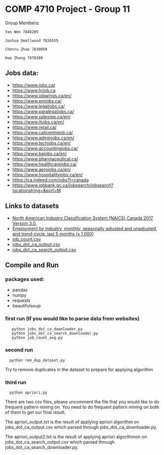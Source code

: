 # COMP 4710 Project - Group 11
Group Members:
    
    Yan Wen 7848205
    
    Joshua Smallwood 7826555
    
    Chenru Zhao 7830959
    
    Hao Zheng 7870389
    
## Jobs data:
  - https://www.jobs.ca/
  - https://www.hrjob.ca
  - https://www.jobwings.ca/en/
  - https://www.pmjobs.ca/
  - https://www.legaljobs.ca/
  - https://www.paralegaljobs.ca/
  - https://www.salesrep.ca/en/
  - https://www.itjobs.ca/en/
  - https://www.retail.ca/
  - https://www.callcentrejob.ca/
  - https://www.adminjobs.ca/en/
  - https://www.techjobs.ca/en/
  - https://www.accountingjobs.ca/
  - https://www.bajobs.ca/en/
  - https://www.pharmaceutical.ca/
  - https://www.healthcarejobs.ca/
  - https://www.aerojobs.ca/en/
  - https://www.hospitalityjobs.ca/en/
  - https://ca.indeed.com/jobs?l=canada
  - https://www.jobbank.gc.ca/jobsearch/jobsearch?locationstring=&sort=M
  
## Links to datasets
  - [North American Industry Classification System (NAICS) Canada 2017 Version 3.0.](https://www23.statcan.gc.ca/imdb/p3VD.pl?Function=getVD&TVD=1181553)
  - [Employment by industry, monthly, seasonally adjusted and unadjusted, and trend-cycle, last 5 months (x 1,000)](https://www150.statcan.gc.ca/t1/tbl1/en/tv.action?pid=1410035501&pickMembers%5B0%5D=1.1&pickMembers%5B1%5D=3.1&pickMembers%5B2%5D=4.1&cubeTimeFrame.startMonth=01&cubeTimeFrame.startYear=2018&cubeTimeFrame.endMonth=11&cubeTimeFrame.endYear=2020&referencePeriods=20180101%2C20201101)
  - [job_count.csv](https://github.com/hypzheng/COMP4710/blob/main/job_count.csv)
  - [jobs_dot_ca_output.csv](https://github.com/hypzheng/COMP4710/blob/main/jobs_dot_ca_output.csv)
  - [jobs_dot_ca_search_output.csv](https://github.com/hypzheng/COMP4710/blob/main/jobs_dot_ca_search_output.csv)
## Compile and Run
  
  ### packages used:
  - pandas
  - numpy
  - requests
  - beautifulsoup
  
  ### first run (If you would like to parse data from websites)
       python jobs_dot_ca_downloader.py
       python jobs_dot_ca_search_downloader.py
       python job_count_avg.py

### second run
      python rem_dup_dataset.py
Try to remove duplicates in the dataset to prepare for applying algorithm

### third run
      python apriori.py
There are two csv files, please uncomment the file that you would like to do frequent pattern mining on. You need to do frequent pattern mining on both of them to get our final result.

The apriori_output.txt is the result of applying apriori algorithm on jobs_dot_ca_output.csv which parsed through jobs_dot_ca_downloader.py.

The apriori_output2.txt is the result of applying apriori algorithmon on jobs_dot_ca_search_output.csv which parsed through jobs_dot_ca_search_downloader.py.
